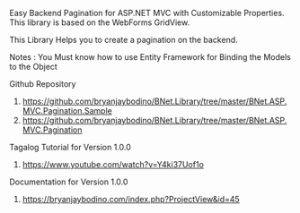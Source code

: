 Easy Backend Pagination for ASP.NET MVC with Customizable Properties.
This library is based on the WebForms GridView.

This Library Helps you to create a pagination on the backend.

Notes : You Must know how to use Entity Framework for Binding the Models to the Object


Github Repository

1. https://github.com/bryanjaybodino/BNet.Library/tree/master/BNet.ASP.MVC.Pagination.Sample
2. https://github.com/bryanjaybodino/BNet.Library/tree/master/BNet.ASP.MVC.Pagination

Tagalog Tutorial for Version 1.0.0

1. https://www.youtube.com/watch?v=Y4ki37Uof1o

Documentation for Version 1.0.0

1. https://bryanjaybodino.com/index.php?ProjectView&id=45
